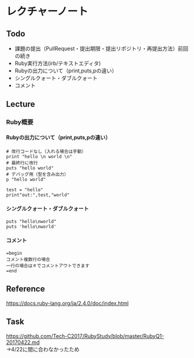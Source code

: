 # レクチャーノート

## Todo
 - 課題の提出（PullRequest・提出期限・提出リポジトリ・再提出方法）前回の続き
 - Ruby実行方法(irb/テキストエディタ)
 - Rubyの出力について（print,puts,pの違い）
 - シングルクォート・ダブルクォート
 - コメント

## Lecture

### Ruby概要

#### Rubyの出力について（print,puts,pの違い） 

```
# 改行コードなし（入れる場合は手動）
print "hello \n world \n"
# 最終行に改行
puts "hello world"
# デバッグ用（型を含み出力）
p "hello world"

test = "hello"
print"out:",test,"world"
```

#### シングルクォート・ダブルクォート

```
puts "hello\nworld"
puts 'hello\nworld'
```

#### コメント

```
=begin
コメント複数行の場合
一行の場合は＃でコメントアウトできます
=end
```

## Reference
https://docs.ruby-lang.org/ja/2.4.0/doc/index.html

## Task
https://github.com/Tech-C2017/RubyStudy/blob/master/RubyQ1-20170422.md  
→4/22に間に合わなかったため
